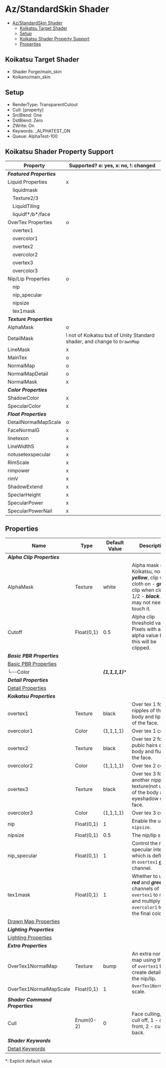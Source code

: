 # Az/StandardSkin Shader

- [Az/StandardSkin Shader](#azstandardskin-shader)
  - [Koikatsu Target Shader](#koikatsu-target-shader)
  - [Setup](#setup)
  - [Koikatsu Shader Property Support](#koikatsu-shader-property-support)
  - [Properties](#properties)

## Koikatsu Target Shader
- Shader Forge/main_skin
- Koikano/main_skin

## Setup
- RenderType: TransparentCutout
- Cull: [property]
- SrcBlend: One
- DstBlend: Zero
- ZWrite: On
- Keywords: _ALPHATEST_ON
- Queue: AlphaTest-100

## Koikatsu Shader Property Support
| Property                  | Supported? o: yes, x: no, !: changed                                     |
| ------------------------- | ------------------------------------------------------------------------ |
| ***Featured Properties*** |                                                                          |
| Liquid Properties         | x                                                                        |
| &#x3000;liquidmask        |                                                                          |
| &#x3000;Texture2/3        |                                                                          |
| &#x3000;LiquidTiling      |                                                                          |
| &#x3000;liquidf*/b*/face  |                                                                          |
| OverTex Properties        | o                                                                        |
| &#x3000;overtex1          |                                                                          |
| &#x3000;overcolor1        |                                                                          |
| &#x3000;overtex2          |                                                                          |
| &#x3000;overcolor2        |                                                                          |
| &#x3000;overtex3          |                                                                          |
| &#x3000;overcolor3        |                                                                          |
| Nip/Lip Properties        | o                                                                        |
| &#x3000;nip               |                                                                          |
| &#x3000;nip_specular      |                                                                          |
| &#x3000;nipsize           |                                                                          |
| &#x3000;tex1mask          |                                                                          |
| ***Texture Properties***  |                                                                          |
| AlphaMask                 | o                                                                        |
| DetailMask                | ! not of Koikatsu but of Unity Standard shader, and change to `DrawnMap` |
| LineMask                  | x                                                                        |
| MainTex                   | o                                                                        |
| NormalMap                 | o                                                                        |
| NormalMapDetail           | o                                                                        |
| NormalMask                | x                                                                        |
| ***Color Properties***    |                                                                          |
| ShadowColor               | x                                                                        |
| SpecularColor             | x                                                                        |
| ***Float Properties***    |                                                                          |
| DetailNormalMapScale      | o                                                                        |
| FaceNormalG               | x                                                                        |
| linetexon                 | x                                                                        |
| LineWidthS                | x                                                                        |
| notusetexspecular         | x                                                                        |
| RimScale                  | x                                                                        |
| rimpower                  | x                                                                        |
| rimV                      | x                                                                        |
| ShadowExtend              | x                                                                        |
| SpeclarHeight             | x                                                                        |
| SpecularPower             | x                                                                        |
| SpecularPowerNail         | x                                                                        |

## Properties
| Name                                            | Type       | Default Value    | Description                                                                                                                                        |
| ----------------------------------------------- | ---------- | ---------------- | -------------------------------------------------------------------------------------------------------------------------------------------------- |
| ***Alpha Clip Properties***                     |            |                  |                                                                                                                                                    |
| AlphaMask                                       | Texture    | white            | Alpha mask of Koikatsu, no clip - ***yellow***, clip when cloth on - ***green***, clip when cloth 1/2 - ***black***. You may not need to touch it. |
| Cutoff                                          | Float(0,1) | 0.5              | Alpha clip threshold value. Pixels with an alpha value below this will be clipped.                                                                 |
| ***Basic PBR Properties***                      |            |                  |                                                                                                                                                    |
| [Basic PBR Properties](basic_pbr_properties.md) |            |                  |                                                                                                                                                    |
| &#x2514;&#x2504;&#x2504;Color                   |            | ***(1,1,1,1)**** |                                                                                                                                                    |
| ***Detail Properties***                         |            |                  |                                                                                                                                                    |
| [Detail Properties](detail_properties.md)       |            |                  |                                                                                                                                                    |
| ***Koikatsu Properties***                       |            |                  |                                                                                                                                                    |
| overtex1                                        | Texture    | black            | Over tex 1 for nipples of the body and lipstick of the face.                                                                                       |
| overcolor1                                      | Color      | (1,1,1,1)        | Over tex 1 color.                                                                                                                                  |
| overtex2                                        | Texture    | black            | Over tex 2 for pubic hairs of the body and flush of the face.                                                                                      |
| overcolor2                                      | Color      | (1,1,1,1)        | Over tex 2 color.                                                                                                                                  |
| overtex3                                        | Texture    | black            | Over tex 3 for another nipple texture(not used) of the body and eyeshadow of the face.                                                             |
| overcolor3                                      | Color      | (1,1,1,1)        | Over tex 3 color.                                                                                                                                  |
| nip                                             | Float(0,1) | 1                | Enable the use of `nipsize`.                                                                                                                       |
| nipsize                                         | Float(0,1) | 0.5              | The nip/lip size.                                                                                                                                  |
| nip_specular                                    | Float(0,1) | 1                | Control the nip/lip specular intensity, which is defined in `overtex1` ***green*** channel.                                                        |
| tex1mask                                        | Float(0,1) | 1                | Whether to use ***red*** and ***green*** channels of `overtex1` to mask and multiply with `overcolor1` to get the final color.                     |
| [Drawn Map Properties](drawn_map_properties.md) |            |                  |                                                                                                                                                    |
| ***Lighting Properties***                       |            |                  |                                                                                                                                                    |
| [Lighting Properties](lighting_properties.md)   |            |                  |                                                                                                                                                    |
| ***Extra Properties***                          |
| OverTex1NormalMap                               | Texture    | bump             | An extra normal map using the UV of `overtex1` to create details for the nip/lip.                                                                  |
| OverTex1NormalMapScale                          | Float(0,1) | 1                | `OverTex1NormalMap` scale.                                                                                                                         |
| ***Shader Command Properties***                 |            |                  |                                                                                                                                                    |
| Cull                                            | Enum(0-2)  | 0                | Face culling, 0 - cull off, 1 - cull front, 2 - cull back.                                                                                         |
| ***Shader Keywords***                           |            |                  |                                                                                                                                                    |
| [Detail Keywords](detail_keywords.md)           |            |                  |                                                                                                                                                    |

*: Explicit default value